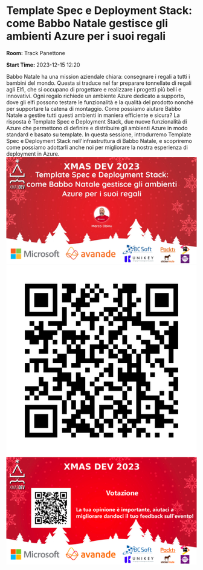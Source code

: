 # Template Spec e Deployment Stack: come Babbo Natale gestisce gli ambienti Azure per i suoi regali
**Room:** Track Panettone

**Start Time:** 2023-12-15 12:20

Babbo Natale ha una mission aziendale chiara: consegnare i regali a tutti i bambini del mondo. 
Questa si traduce nel far preparare tonnellate di regali agli Elfi, che si occupano di progettare e realizzare i progetti più belli e innovativi. Ogni regalo richiede un ambiente Azure dedicato a supporto, dove gli elfi possono testare le funzionalità e la qualità del prodotto nonché per supportare la catena di montaggio. 
Come possiamo aiutare Babbo Natale a gestire tutti questi ambienti in maniera efficiente e sicura? La risposta è Template Spec e Deployment Stack, due nuove funzionalità di Azure che permettono di definire e distribuire gli ambienti Azure in modo standard e basato su template. 
In questa sessione, introdurremo Template Spec e Deployment Stack nell'infrastruttura di Babbo Natale, e scopriremo come possiamo adottarli anche noi per migliorare la nostra esperienza di deployment in Azure.
![Banner](room1_12_20.jpeg 'SessionBanner')
![QR](qr.png 'Qr')
![Voting Banner](votingBanner.png 'Voting Banner')

